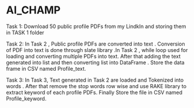 # AI_CHAMP

Task 1:
Download 50 public profile PDFs from my LindkIn and storing them in TASK 1 folder

Task 2:
In Task 2 , Public profile PDFs are converted into text . Conversion of PDF into text is done through slate library .In Task 2 , while loop used for loading and converting multiple PDFs into text. After that adding the text generated into list and then converting list into DataFrame . Store the data frame in CSV named Profile_text.

Task 3:
In Task 3, Text generated in Task 2 are loaded and Tokenized into words . After that remove the stop words row wise and use RAKE library to extract keyword of each profile PDFs. Finally Store the file in CSV named Profile_keyword.
